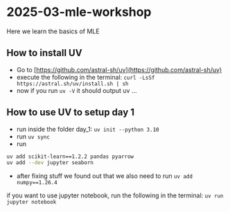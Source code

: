 # 2025-03-mle-workshop

Here we learn the basics of MLE

## How to install UV

- Go to [https://github.com/astral-sh/uv](https://github.com/astral-sh/uv)
- execute the following in the terminal:
 `curl -LsSf https://astral.sh/uv/install.sh | sh`
- now if you run `uv -V` it should output uv ...

## How to use UV to setup day 1

- run inside the folder day_1: `uv init --python 3.10`
- run `uv sync`
- run 
```bash
uv add scikit-learn==1.2.2 pandas pyarrow
uv add --dev jupyter seaborn
```
- after fixing stuff we found out that we also need to run 
`uv add numpy==1.26.4`

if you want to use jupyter notebook, run the following in the terminal:
`uv run jupyter notebook`
